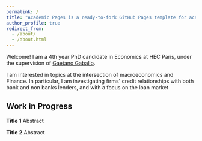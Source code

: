 ```yaml
---
permalink: /
title: "Academic Pages is a ready-to-fork GitHub Pages template for academic personal websites"
author_profile: true
redirect_from: 
  - /about/
  - /about.html
---
```


Welcome! 
I am a 4th year PhD candidate in Economics at HEC Paris, under the supervision of [Gaetano Gaballo](https://sites.google.com/view/ggaballo).

I am interested in topics at the intersection of macroeconomics and Finance. In particular, I am investigating firms' credit relationships with both bank and non banks lenders, and with a focus on the loan market

<!-- A data-driven personal website
====== --->

<!-- Site-wide configuration
------ --->
Work in Progress
------

**Title 1**
Abstract

**Title 2**
Abstract
